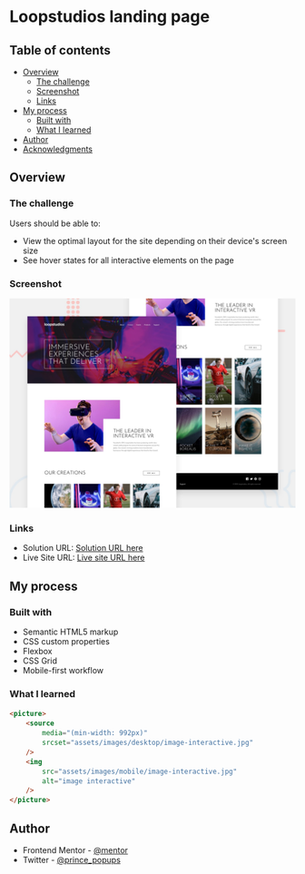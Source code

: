 # Loopstudios landing page

## Table of contents

-   [Overview](#overview)
    -   [The challenge](#the-challenge)
    -   [Screenshot](#screenshot)
    -   [Links](#links)
-   [My process](#my-process)
    -   [Built with](#built-with)
    -   [What I learned](#what-i-learned)
-   [Author](#author)
-   [Acknowledgments](#acknowledgments)

## Overview

### The challenge

Users should be able to:

-   View the optimal layout for the site depending on their device's screen size
-   See hover states for all interactive elements on the page

### Screenshot

![](./assets/design/desktop-preview.jpg)

### Links

-   Solution URL: [Solution URL here](https://github.com/iprinceroyy/loopstudios-landing-page)
-   Live Site URL: [Live site URL here](https://loopstudios-by-prince.netlify.app/)

## My process

### Built with

-   Semantic HTML5 markup
-   CSS custom properties
-   Flexbox
-   CSS Grid
-   Mobile-first workflow

### What I learned

```html
<picture>
    <source
        media="(min-width: 992px)"
        srcset="assets/images/desktop/image-interactive.jpg"
    />
    <img
        src="assets/images/mobile/image-interactive.jpg"
        alt="image interactive"
    />
</picture>
```

## Author

-   Frontend Mentor - [@mentor](https://www.frontendmentor.io/profile/iprinceroyy)
-   Twitter - [@prince_popups](https://www.twitter.com/prince_popups)
